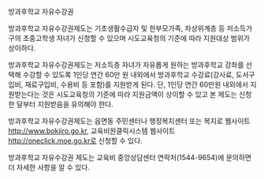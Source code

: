 방과후학교 자유수강권

방과후학교 자유수강권제도는 기초생활수급자 및 한부모가족, 차상위계층 등 저소득가구의 초중고학생 자녀가 신청할 수 있으며 시도교육청의 기준에 따라 지원대상 범위가 상이하다.

방과후학교 자유수강권제도는 저소득층 자녀가 자유롭게 원하는 방과후학교 강좌를 선택해 수강할 수 있도록 1인당 연간 60만 원 내외에서 방과후학교 수강료(강사료, 도서구입비, 재료구입비, 수용비 등 포함)를 지원받게 된다. 단, 1인당 연간 60만원 내외에서 지원받는다는 것은 시도교육청의 기준에 따라 지원금액이 상이할 수 있고 본 제도는 신청한 달부터 지원받음을 유의해야 한다.


방과후학교 자유수강권제도는 읍면동 주민센터나 행정복지센터 또는 복지로 웹사이트 http://www.bokjiro.go.kr, 교육비원클릭시스템 웹사이트 http://oneclick.moe.go.kr로 신청할 수 있다.

방과후학교 자유수강권 제도는 교육비 중앙상담센터 연락처(1544-9654)에 문의하면 더 자세한 사항을 알 수 있다.
